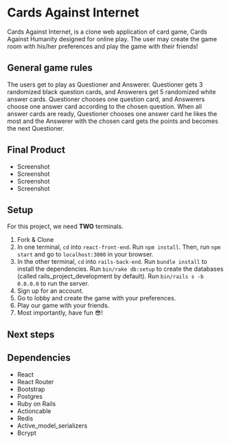 # Cards Against Internet

Cards Against Internet, is a clone web application of card game, Cards Against Humanity designed for online play. The user may create the game room with his/her preferences and play the game with their friends!


## General game rules
The users get to play as Questioner and Answerer. Questioner gets 3 randomized black question cards, and Answerers get 5 randomized white answer cards. Questioner chooses one question card, and Answerers choose one answer card according to the chosen question. When all answer cards are ready, Questioner chooses one answer card he likes the most and the Answerer with the chosen card gets the points and becomes the next Questioner.

## Final Product
- Screenshot
- Screenshot
- Screenshot
- Screenshot

## Setup
For this project, we need **TWO** terminals.
1. Fork & Clone
2. In one terminal, `cd` into `react-front-end`. Run `npm install`. Then, run `npm start` and go to `localhost:3000`  in your browser.
3. In the other terminal, `cd` into `rails-back-end`. Run `bundle install` to install the dependencies. Run `bin/rake db:setup` to create the databases (called rails_project_development by default). Run `bin/rails s -b 0.0.0.0` to run the server.
3. Sign up for an account.
4. Go to lobby and create the game with your preferences.
5. Play our game with your friends.
6. Most importantly, have fun 😎!

## Next steps

## Dependencies
- React
- React Router
- Bootstrap
- Postgres
- Ruby on Rails 
- Actioncable
- Redis
- Active_model_serializers
- Bcrypt




